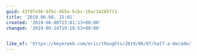 ```yaml
---
guid: 43f0fe56-0fbc-465e-bcbc-16ac14265f11
title: '2019.06.08, 15:01'
created: '2019-06-08T13:01:13+00:00'
changed: '2019-09-24T19:18:53+00:00'


like_of: 'https://meyerweb.com/eric/thoughts/2019/06/07/half-a-decade/'
---
```


